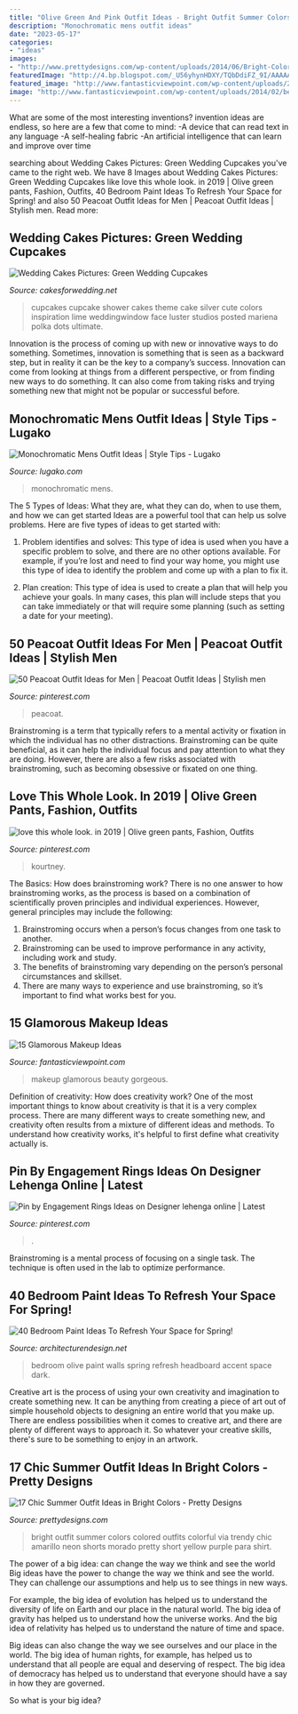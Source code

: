 ```yaml
---
title: "Olive Green And Pink Outfit Ideas - Bright Outfit Summer Colors Colored Outfits Colorful Via Trendy Chic Amarillo Neon Shorts Morado Pretty Short Yellow Purple Para Shirt"
description: "Monochromatic mens outfit ideas"
date: "2023-05-17"
categories:
- "ideas"
images:
- "http://www.prettydesigns.com/wp-content/uploads/2014/06/Bright-Colored-Outfit-for-Summer.jpg"
featuredImage: "http://4.bp.blogspot.com/_U56yhynHDXY/TQbDdiFZ_9I/AAAAAAAACT0/nOPy0KRzIEQ/s1600/wedding-cupcake-green.jpg"
featured_image: "http://www.fantasticviewpoint.com/wp-content/uploads/2014/02/beauty-634x925.jpg"
image: "http://www.fantasticviewpoint.com/wp-content/uploads/2014/02/beauty-634x925.jpg"
---
```



What are some of the most interesting inventions?
invention ideas are endless, so here are a few that come to mind: 
-A device that can read text in any language 
-A self-healing fabric 
-An artificial intelligence that can learn and improve over time

	

		
searching about Wedding Cakes Pictures: Green Wedding Cupcakes you've came to the right web. We have 8 Images about Wedding Cakes Pictures: Green Wedding Cupcakes like love this whole look. in 2019 | Olive green pants, Fashion, Outfits, 40 Bedroom Paint Ideas To Refresh Your Space for Spring! and also 50 Peacoat Outfit Ideas for Men | Peacoat Outfit Ideas | Stylish men. Read more:
		
    
## Wedding Cakes Pictures: Green Wedding Cupcakes

<img loading=lazy src="http://4.bp.blogspot.com/_U56yhynHDXY/TQbDdiFZ_9I/AAAAAAAACT0/nOPy0KRzIEQ/s1600/wedding-cupcake-green.jpg" onerror="this.onerror=null;this.src='https://tse2.mm.bing.net/th?id=OIP.3ZSZDWcuHKU4T7Gftwj1XwAAAA&amp;pid=15.1';" alt="Wedding Cakes Pictures: Green Wedding Cupcakes">

_Source: cakesforwedding.net_

>cupcakes cupcake shower cakes theme cake silver cute colors inspiration lime weddingwindow face luster studios posted mariena polka dots ultimate. 

	

Innovation is the process of coming up with new or innovative ways to do something. Sometimes, innovation is something that is seen as a backward step, but in reality it can be the key to a company’s success. Innovation can come from looking at things from a different perspective, or from finding new ways to do something. It can also come from taking risks and trying something new that might not be popular or successful before.

    
## Monochromatic Mens Outfit Ideas | Style Tips - Lugako

<img loading=lazy src="https://lugako.com/wp-content/uploads/2019/04/d851add8b91ca84d0a9b0f10c99de209.jpg" onerror="this.onerror=null;this.src='https://tse1.mm.bing.net/th?id=OIP.71S7oYFgVEa4Nzkz1tU_QwHaKe&amp;pid=15.1';" alt="Monochromatic Mens Outfit Ideas | Style Tips - Lugako">

_Source: lugako.com_

>monochromatic mens. 

	

The 5 Types of Ideas: What they are, what they can do, when to use them, and how we can get started
Ideas are a powerful tool that can help us solve problems. Here are five types of ideas to get started with:
1. Problem identifies and solves: This type of idea is used when you have a specific problem to solve, and there are no other options available. For example, if you’re lost and need to find your way home, you might use this type of idea to identify the problem and come up with a plan to fix it.

2. Plan creation: This type of idea is used to create a plan that will help you achieve your goals. In many cases, this plan will include steps that you can take immediately or that will require some planning (such as setting a date for your meeting).


    
## 50 Peacoat Outfit Ideas For Men | Peacoat Outfit Ideas | Stylish Men

<img loading=lazy src="https://i.pinimg.com/736x/ee/38/50/ee3850b4c43a8aa9019e289ade8648a9.jpg" onerror="this.onerror=null;this.src='https://tse3.mm.bing.net/th?id=OIP.bHst00umkX2zBOeAp9OO3QAAAA&amp;pid=15.1';" alt="50 Peacoat Outfit Ideas for Men | Peacoat Outfit Ideas | Stylish men">

_Source: pinterest.com_

>peacoat. 

	

Brainstroming is a term that typically refers to a mental activity or fixation in which the individual has no other distractions. Brainstroming can be quite beneficial, as it can help the individual focus and pay attention to what they are doing. However, there are also a few risks associated with brainstroming, such as becoming obsessive or fixated on one thing.

    
## Love This Whole Look. In 2019 | Olive Green Pants, Fashion, Outfits

<img loading=lazy src="https://i.pinimg.com/736x/9e/89/d2/9e89d20ef06cfa0a480d5d137d271b5e--olive-green-pants-olive-pants-outfit.jpg" onerror="this.onerror=null;this.src='https://tse1.mm.bing.net/th?id=OIP.t68kEDrjoHzeobAP6_-Y2wHaLG&amp;pid=15.1';" alt="love this whole look. in 2019 | Olive green pants, Fashion, Outfits">

_Source: pinterest.com_

>kourtney. 

	

The Basics: How does brainstroming work?
There is no one answer to how brainstroming works, as the process is based on a combination of scientifically proven principles and individual experiences. However, general principles may include the following:
1. Brainstroming occurs when a person’s focus changes from one task to another.
2. Brainstroming can be used to improve performance in any activity, including work and study.
3. The benefits of brainstroming vary depending on the person’s personal circumstances and skillset.
4. There are many ways to experience and use brainstroming, so it’s important to find what works best for you.

    
## 15 Glamorous Makeup Ideas

<img loading=lazy src="http://www.fantasticviewpoint.com/wp-content/uploads/2014/02/beauty-634x925.jpg" onerror="this.onerror=null;this.src='https://tse3.mm.bing.net/th?id=OIP.wUnphg285bdnBR1xQy8khgHaKz&amp;pid=15.1';" alt="15 Glamorous Makeup Ideas">

_Source: fantasticviewpoint.com_

>makeup glamorous beauty gorgeous. 

	

Definition of creativity: How does creativity work?
One of the most important things to know about creativity is that it is a very complex process. There are many different ways to create something new, and creativity often results from a mixture of different ideas and methods. To understand how creativity works, it's helpful to first define what creativity actually is.

    
## Pin By Engagement Rings Ideas On Designer Lehenga Online | Latest

<img loading=lazy src="https://i.pinimg.com/736x/fb/9c/a3/fb9ca350086b1d55bf0a789073826b19.jpg" onerror="this.onerror=null;this.src='https://tse3.mm.bing.net/th?id=OIP.qJMx7BFP1nyWP8krvNagswHaLG&amp;pid=15.1';" alt="Pin by Engagement Rings Ideas on Designer lehenga online | Latest">

_Source: pinterest.com_

>. 

	

Brainstroming is a mental process of focusing on a single task. The technique is often used in the lab to optimize performance.

    
## 40 Bedroom Paint Ideas To Refresh Your Space For Spring!

<img loading=lazy src="http://cdn.architecturendesign.net/wp-content/uploads/2016/05/AD-Olive-Bedroom-Paint-Color-25.jpg" onerror="this.onerror=null;this.src='https://tse4.mm.bing.net/th?id=OIP.6HuV83ojU5I4FWaPj6OA0wHaLG&amp;pid=15.1';" alt="40 Bedroom Paint Ideas To Refresh Your Space for Spring!">

_Source: architecturendesign.net_

>bedroom olive paint walls spring refresh headboard accent space dark. 

	

Creative art is the process of using your own creativity and imagination to create something new. It can be anything from creating a piece of art out of simple household objects to designing an entire world that you make up. There are endless possibilities when it comes to creative art, and there are plenty of different ways to approach it. So whatever your creative skills, there's sure to be something to enjoy in an artwork.

    
## 17 Chic Summer Outfit Ideas In Bright Colors - Pretty Designs

<img loading=lazy src="http://www.prettydesigns.com/wp-content/uploads/2014/06/Bright-Colored-Outfit-for-Summer.jpg" onerror="this.onerror=null;this.src='https://tse4.mm.bing.net/th?id=OIP.ygbF_YNNL1suyJLkziTnSgHaK3&amp;pid=15.1';" alt="17 Chic Summer Outfit Ideas in Bright Colors - Pretty Designs">

_Source: prettydesigns.com_

>bright outfit summer colors colored outfits colorful via trendy chic amarillo neon shorts morado pretty short yellow purple para shirt. 

	

The power of a big idea: can change the way we think and see the world
Big ideas have the power to change the way we think and see the world. They can challenge our assumptions and help us to see things in new ways.


For example, the big idea of evolution has helped us to understand the diversity of life on Earth and our place in the natural world. The big idea of gravity has helped us to understand how the universe works. And the big idea of relativity has helped us to understand the nature of time and space.



Big ideas can also change the way we see ourselves and our place in the world. The big idea of human rights, for example, has helped us to understand that all people are equal and deserving of respect. The big idea of democracy has helped us to understand that everyone should have a say in how they are governed.



So what is your big idea?

